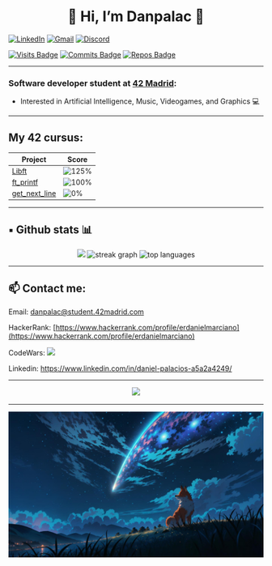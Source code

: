 
<h1 align="center">🦊 Hi, I’m Danpalac 🦊</h1>

[![LinkedIn](https://img.shields.io/static/v1?message=LinkedIn&logo=linkedin&label=&color=0077B5&logoColor=white&labelColor=&style=for-the-badge)](https://www.linkedin.com/in/daniel-palacios-a5a2a4249/)
[![Gmail](https://img.shields.io/static/v1?message=Gmail&logo=gmail&label=&color=D14836&logoColor=white&labelColor=&style=for-the-badge)](mailto:erdanielmarciano@gmail.com)
[![Discord](https://img.shields.io/static/v1?message=Discord&logo=discord&label=&color=7289DA&logoColor=white&labelColor=&style=for-the-badge)](https://discord.com/users/Leined17)</br>

[![Visits Badge](https://badges.pufler.dev/visits/Leined18/Leined18)](https:braydoncoyer.dev)
[![Commits Badge](https://badges.pufler.dev/commits/monthly/Leined18)](https:braydoncoyer.dev)
[![Repos Badge](https://badges.pufler.dev/repos/Leined18)](https:braydoncoyer.dev)

---

### Software developer student at [42 Madrid](https://www.42madrid.com/en):

- Interested in Artificial Intelligence, Music, Videogames, and Graphics 💻

---

##  My 42 cursus:

<div align="center">

| Project         | Score |
| --------------- | ----- |
| [Libft](https://github.com/Leined18/Libft)         | ![125%](https://progress-bar.dev/125) |
| [ft_printf](https://github.com/Leined18/ft_printf) | ![100%](https://progress-bar.dev/100) |
| [get_next_line](https://github.com/Leined18/get_next_line) | ![0%](https://progress-bar.dev/0) |

</div>

---

## ▪️ Github stats 📊

<div align="center">

<img src="https://github-readme-stats.vercel.app/api?username=Leined18&theme=tokyonight&show_icons=true&hide_border=false&count_private=true" width="45%" />
<img src="https://github-readme-streak-stats.herokuapp.com/?user=Leined18&theme=tokyonight&hide_border=false" width="45%" alt="streak graph" />
<img src="https://github-readme-stats.vercel.app/api/top-langs/?username=Leined18&theme=tokyonight&layout=compact&hide_border=false" width="45%" alt="top languages" />

</div>

---

## 📫 Contact me:

<div align="left">

Email: danpalac@student.42madrid.com

HackerRank: [https://www.hackerrank.com/profile/erdanielmarciano](https://www.hackerrank.com/profile/erdanielmarciano)

CodeWars: [<img src="https://www.codewars.com/users/leined18/badges/small" />](https://www.codewars.com/users/leined18)

Linkedin: https://www.linkedin.com/in/daniel-palacios-a5a2a4249/

</div>

---
<div align="center">
  <img src="https://spotify-recently-played-readme.vercel.app/api?user=k95jc7brx61cgfgqo9bojn6c4" />
</div>

---

<img src="recourses/fox.jpeg" width="100%" />

